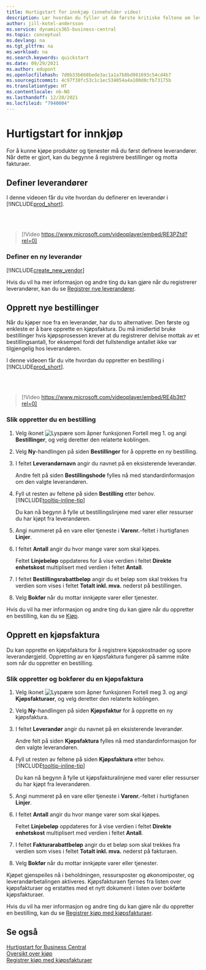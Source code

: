 ```yaml
---
title: Hurtigstart for innkjøp (inneholder video)
description: Lær hvordan du fyller ut de første kritiske feltene om leverandører i Business Central, slik at du kan starte innkjøp av produkter og tjenester.
author: jill-kotel-andersson
ms.service: dynamics365-business-central
ms.topic: conceptual
ms.devlang: na
ms.tgt_pltfrm: na
ms.workload: na
ms.search.keywords: quickstart
ms.date: 09/29/2021
ms.author: edupont
ms.openlocfilehash: 7d0b33b668bede3ac1a1a7b8bd981693c54cd4b7
ms.sourcegitcommit: 4c97f38fc53c1c1ec534054a4a100d8cfb73175b
ms.translationtype: HT
ms.contentlocale: nb-NO
ms.lasthandoff: 12/20/2021
ms.locfileid: "7940004"
---
```

# <a name="procurement-quick-start"></a>Hurtigstart for innkjøp

For å kunne kjøpe produkter og tjenester må du først definere leverandører. Når dette er gjort, kan du begynne å registrere bestillinger og motta fakturaer.  

## <a name="set-up-vendors"></a>Definer leverandører

I denne videoen får du vite hvordan du definerer en leverandør i [!INCLUDE[prod_short](includes/prod_short.md)].

<br><br>  

> [!Video https://www.microsoft.com/videoplayer/embed/RE3PZtd?rel=0]

### <a name="set-up-a-new-vendor"></a>Definer en ny leverandør

[!INCLUDE[create_new_vendor](includes/create_new_vendor.md)]

Hvis du vil ha mer informasjon og andre ting du kan gjøre når du registrerer leverandører, kan du se [Registrer nye leverandører](purchasing-how-register-new-vendors.md).  

## <a name="create-new-purchase-orders"></a>Opprett nye bestillinger

Når du kjøper noe fra en leverandør, har du to alternativer. Den første og enkleste er å bare opprette en kjøpsfaktura. Du må imidlertid bruke bestillinger hvis kjøpsprosessen krever at du registrerer delvise mottak av et bestillingsantall, for eksempel fordi det fullstendige antallet ikke var tilgjengelig hos leverandøren.

I denne videoen får du vite hvordan du oppretter en bestilling i [!INCLUDE[prod_short](includes/prod_short.md)].

<br><br>

> [!Video https://www.microsoft.com/videoplayer/embed/RE4b3tt?rel=0]

### <a name="to-create-a-purchase-order"></a>Slik oppretter du en bestilling  

1. Velg ikonet ![Lyspære som åpner funksjonen Fortell meg 1.](media/ui-search/search_small.png "Fortell hva du vil gjøre") og angi **Bestillinger**, og velg deretter den relaterte koblingen.  

2. Velg **Ny**-handlingen på siden **Bestillinger** for å opprette en ny bestilling.

3. I feltet **Leverandørnavn** angir du navnet på en eksisterende leverandør.

    Andre felt på siden **Bestillingshode** fylles nå med standardinformasjon om den valgte leverandøren.  

4. Fyll ut resten av feltene på siden **Bestilling** etter behov. [!INCLUDE[tooltip-inline-tip](includes/tooltip-inline-tip_md.md)]

    Du kan nå begynn å fylle ut bestillingslinjene med varer eller ressurser du har kjøpt fra leverandøren.

5. Angi nummeret på en vare eller tjeneste i **Varenr.**-feltet i hurtigfanen **Linjer**.

6. I feltet **Antall** angir du hvor mange varer som skal kjøpes.

    Feltet **Linjebeløp** oppdateres for å vise verdien i feltet **Direkte enhetskost** multiplisert med verdien i feltet **Antall**.

7. I feltet **Bestillingsrabattbeløp** angir du et beløp som skal trekkes fra verdien som vises i feltet **Totalt inkl. mva.** nederst på bestillingen.

8. Velg **Bokfør** når du mottar innkjøpte varer eller tjenester.

Hvis du vil ha mer informasjon og andre ting du kan gjøre når du oppretter en bestilling, kan du se [Kjøp](purchasing-manage-purchasing.md).  

## <a name="create-a-purchase-invoice"></a>Opprett en kjøpsfaktura  

Du kan opprette en kjøpsfaktura for å registrere kjøpskostnader og spore leverandørgjeld. Oppretting av en kjøpsfaktura fungerer på samme måte som når du oppretter en bestilling.

### <a name="how-to-create-and-post-a-purchase-invoice"></a>Slik oppretter og bokfører du en kjøpsfaktura  

1. Velg ikonet ![Lyspære som åpner funksjonen Fortell meg 3.](media/ui-search/search_small.png "Fortell hva du vil gjøre") og angi **Kjøpsfakturaer**, og velg deretter den relaterte koblingen.  
2. Velg **Ny**-handlingen på siden **Kjøpsfaktur** for å opprette en ny kjøpsfaktura.
3. I feltet **Leverandør** angir du navnet på en eksisterende leverandør.

    Andre felt på siden **Kjøpsfaktura** fylles nå med standardinformasjon for den valgte leverandøren.

4. Fyll ut resten av feltene på siden **Kjøpsfaktura** etter behov. [!INCLUDE[tooltip-inline-tip](includes/tooltip-inline-tip_md.md)]

    Du kan nå begynn å fylle ut kjøpsfakturalinjene med varer eller ressurser du har kjøpt fra leverandøren.

5. Angi nummeret på en vare eller tjeneste i **Varenr.**-feltet i hurtigfanen **Linjer**.
6. I feltet **Antall** angir du hvor mange varer som skal kjøpes.

    Feltet **Linjebeløp** oppdateres for å vise verdien i feltet **Direkte enhetskost** multiplisert med verdien i feltet **Antall**.

7. I feltet **Fakturarabattbeløp** angir du et beløp som skal trekkes fra verdien som vises i feltet **Totalt inkl. mva.** nederst på fakturaen.

8. Velg **Bokfør** når du mottar innkjøpte varer eller tjenester.

Kjøpet gjenspeiles nå i beholdningen, ressursposter og økonomiposter, og leverandørbetalingen aktiveres. Kjøpsfakturaen fjernes fra listen over kjøpsfakturaer og erstattes med et nytt dokument i listen over bokførte kjøpsfakturaer.  

Hvis du vil ha mer informasjon og andre ting du kan gjøre når du oppretter en bestilling, kan du se [Registrer kjøp med kjøpsfakturaer](purchasing-how-record-purchases.md).

## <a name="see-also"></a>Se også

[Hurtigstart for Business Central](quick-start-business-central.md)  
[Oversikt over kjøp](Purchasing-manage-purchasing.md)  
[Registrer kjøp med kjøpsfakturaer](purchasing-how-record-purchases.md)  
